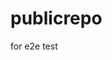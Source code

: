 # publicrepo
for e2e test



























































































































































































































































































































































































































































































































































































































































































































































































































































































































































































































































































































































































































































































































































































































































































































































































































































































































































































































































































































































































































































































































































































































































































































































































































































































































































































































































































































































































































































































































































































































































































































































































































































































































































































































































































































































































































































































































































































































































































































































































